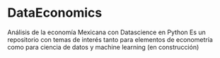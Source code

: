 # DataEconomics
Análisis de la economía Mexicana con Datascience en Python
Es un repositorio con temas de interés tanto para elementos de econometría como para ciencia de datos y machine learning (en construcción)
